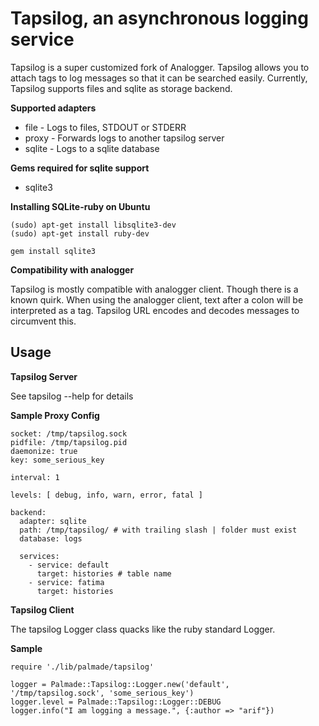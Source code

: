 # Tapsilog, an asynchronous logging service

  Tapsilog is a super customized fork of Analogger. Tapsilog allows you to attach tags to log messages so that it can be searched easily.
  Currently, Tapsilog supports files and sqlite as storage backend.

**Supported adapters**
  
  - file - Logs to files, STDOUT or STDERR
  - proxy - Forwards logs to another tapsilog server
  - sqlite - Logs to a sqlite database

**Gems required for sqlite support**

  - sqlite3

**Installing SQLite-ruby on Ubuntu**

    (sudo) apt-get install libsqlite3-dev
    (sudo) apt-get install ruby-dev

    gem install sqlite3

**Compatibility with analogger**

  Tapsilog is mostly compatible with analogger client. Though there is a known quirk.
  When using the analogger client, text after a colon will be interpreted as a tag.
  Tapsilog URL encodes and decodes messages to circumvent this.
 
## Usage

**Tapsilog Server**
  
  See tapsilog --help for details 

**Sample Proxy Config**

    socket: /tmp/tapsilog.sock
    pidfile: /tmp/tapsilog.pid
    daemonize: true
    key: some_serious_key

    interval: 1

    levels: [ debug, info, warn, error, fatal ]

    backend:
      adapter: sqlite
      path: /tmp/tapsilog/ # with trailing slash | folder must exist
      database: logs

      services:
        - service: default
          target: histories # table name
        - service: fatima
          target: histories

**Tapsilog Client**

  The tapsilog Logger class quacks like the ruby standard Logger.

**Sample**

    require './lib/palmade/tapsilog'

    logger = Palmade::Tapsilog::Logger.new('default', '/tmp/tapsilog.sock', 'some_serious_key')
    logger.level = Palmade::Tapsilog::Logger::DEBUG 
    logger.info("I am logging a message.", {:author => "arif"})
